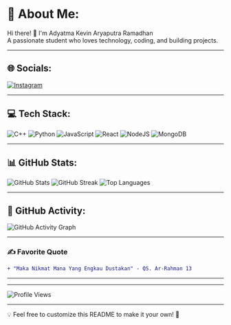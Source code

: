 # 💫 About Me:
Hi there! 👋 I'm Adyatma Kevin Aryaputra Ramadhan<br>
A passionate student who loves technology, coding, and building projects.

---

## 🌐 Socials:
[![Instagram](https://img.shields.io/badge/Instagram-%23E4405F.svg?logo=Instagram&logoColor=white)](https://instagram.com/sy.yamaa)

---

## 💻 Tech Stack:
![C++](https://img.shields.io/badge/c++-%2300599C.svg?style=for-the-badge&logo=c%2B%2B&logoColor=white)
![Python](https://img.shields.io/badge/python-3670A0?style=for-the-badge&logo=python&logoColor=ffdd54)
![JavaScript](https://img.shields.io/badge/javascript-%23323330.svg?style=for-the-badge&logo=javascript&logoColor=%23F7DF1E)
![React](https://img.shields.io/badge/react-%2300D8FF.svg?style=for-the-badge&logo=react&logoColor=white)
![NodeJS](https://img.shields.io/badge/node.js-6DA55F?style=for-the-badge&logo=node.js&logoColor=white)
![MongoDB](https://img.shields.io/badge/MongoDB-%234ea94b.svg?style=for-the-badge&logo=mongodb&logoColor=white)

---

## 📊 GitHub Stats:
![GitHub Stats](https://github-readme-stats.vercel.app/api?username=Yamaafin6&show_icons=true&theme=tokyonight)
![GitHub Streak](https://streak-stats.demolab.com/?user=Yamaafin6&theme=tokyonight)
![Top Languages](https://github-readme-stats.vercel.app/api/top-langs/?username=Yamaafin6&theme=tokyonight&layout=compact)

---

## 🚀 GitHub Activity:
![GitHub Activity Graph](https://github-readme-activity-graph.cyclic.app/graph?username=Yamaafin6&theme=react-dark)

---

### ✍️ Favorite Quote
```diff
+ "Maka Nikmat Mana Yang Engkau Dustakan" - QS. Ar-Rahman 13
```

---
---

![Profile Views](https://komarev.com/ghpvc/?username=Yamaafin6&color=blue&style=flat)

---

💡 Feel free to customize this README to make it your own! 🚀
